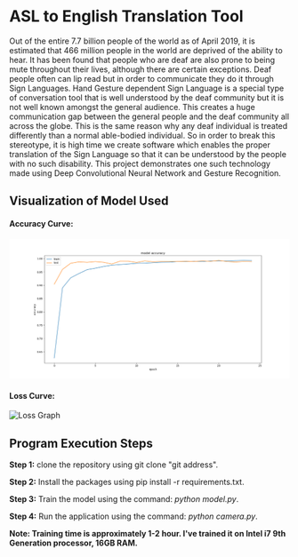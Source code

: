 # ASL to English Translation Tool
Out of the entire 7.7 billion people of the world as of April 2019, it is estimated that 466 million people in the world are deprived of the ability to hear. It has been found that people who are deaf are also prone to being mute throughout their lives, although there are certain exceptions. Deaf people often can lip read but in order to communicate they do it through Sign Languages. Hand Gesture dependent Sign Language is a special type of conversation tool that is well understood by the deaf community but it is not well known amongst the general audience. This creates a huge communication gap between the general people and the deaf community all across the globe. This is the same reason why any deaf individual is treated differently than a normal able-bodied individual. So in order to break this stereotype, it is high time we create software which enables the proper translation of the Sign Language so that it can be understood by the people with no such disability. This project demonstrates one such technology made using Deep Convolutional Neural Network and Gesture Recognition.

## Visualization of Model Used

#### Accuracy Curve:
![Accuracy Graph](https://github.com/borneelphukan/ASL-to-English-Translation-Tool/blob/master/Performance/Accuracy.png)

#### Loss Curve:
![Loss Graph]()

## Program Execution Steps

   **Step 1:** clone the repository using git clone "git address".
   
   **Step 2:** Install the packages using pip install -r requirements.txt.
   
   **Step 3:** Train the model using the command: _python model.py_.
   
   **Step 4:** Run the application using the command: _python camera.py_.
        
**Note: Training time is approximately 1-2 hour. I've trained it on Intel i7 9th Generation processor, 16GB RAM.**
